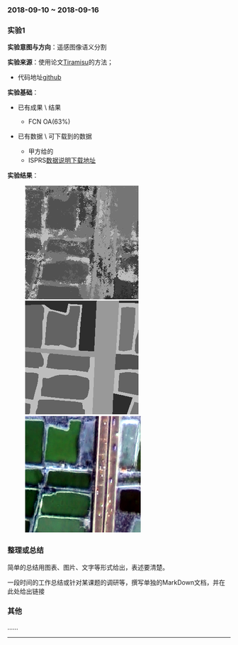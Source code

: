 ### 2018-09-10 ~ 2018-09-16

###  **实验1**

**实验意图与方向**：遥感图像语义分割

**实验来源**：使用论文[Tiramisu](https://arxiv.org/abs/1611.09326)的方法；

- 代码地址[github](https://github.com/HasnainRaz/FC-DenseNet-TensorFlow)

**实验基础**：

- 已有成果 \ 结果
	+ FCN OA(63%)

- 已有数据 \ 可下载到的数据
	+ 甲方给的
	+ ISPRS[数据说明下载地址](http://www2.isprs.org/commissions/comm2/wg4/vaihingen-2d-semantic-labeling-contest.html)

**实验结果**：
<figure class="1">
    <img src="1.png"><img src="1o.png"><img src="1s.png">
</figure>

### **整理或总结**
简单的总结用图表、图片、文字等形式给出，表述要清楚。

一段时间的工作总结或针对某课题的调研等，撰写单独的MarkDown文档，并在此处给出链接

### **其他**
……

---

